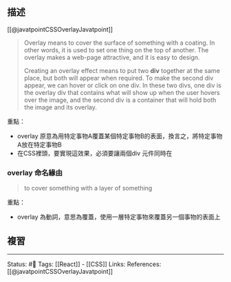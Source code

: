 ## 描述
[[@javatpointCSSOverlayJavatpoint]]
> Overlay means to cover the surface of something with a coating. In other words, it is used to set one thing on the top of another. The overlay makes a web-page attractive, and it is easy to design.
>
> Creating an overlay effect means to put two **div** together at the same place, but both will appear when required. To make the second div appear, we can hover or click on one div. In these two divs, one div is the overlay div that contains what will show up when the user hovers over the image, and the second div is a container that will hold both the image and its overlay.


重點：
- overlay 原意為用特定事物A覆蓋某個特定事物B的表面，換言之，將特定事物A放在特定事物B
- 在CSS裡頭，要實現這效果，必須要讓兩個div 元件同時在


### overlay 命名緣由
> to cover something with a layer of something

重點：
- overlay 為動詞，意思為覆蓋，使用一層特定事物來覆蓋另一個事物的表面上



## 複習


---
Status: #🌱 
Tags:
[[React]] - [[CSS]]
Links:
References:
[[@javatpointCSSOverlayJavatpoint]]